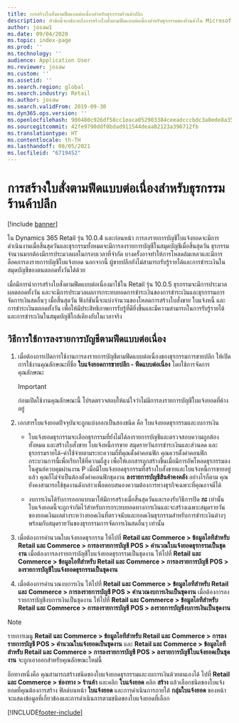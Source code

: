 ```yaml
---
title: การสร้างใบสั่งตามฟีดแบบต่อเนื่องสำหรับธุรกรรมร้านค้าปลีก
description: หัวข้อนี้จะอธิบายถึงการสร้างใบสั่งตามฟีดแบบต่อเนื่องสำหรับธุรกรรมของร้านค้าใน Microsoft Dynamics 365 Commerce
author: josaw1
ms.date: 09/04/2020
ms.topic: index-page
ms.prod: ''
ms.technology: ''
audience: Application User
ms.reviewer: josaw
ms.custom: ''
ms.assetid: ''
ms.search.region: global
ms.search.industry: Retail
ms.author: josaw
ms.search.validFrom: 2019-09-30
ms.dyn365.ops.version: ''
ms.openlocfilehash: 900480c926df58cc1eaca052903384ceeadcccbdc3a0ede8a35f4b2a8ff87556
ms.sourcegitcommit: 42fe9790ddf0bdad911544deaa82123a396712fb
ms.translationtype: HT
ms.contentlocale: th-TH
ms.lasthandoff: 08/05/2021
ms.locfileid: "6719452"
---
```

# <a name="trickle-feed-based-order-creation-for-retail-store-transactions"></a>การสร้างใบสั่งตามฟีดแบบต่อเนื่องสำหรับธุรกรรมร้านค้าปลีก

[!include [banner](includes/banner.md)]

ใน Dynamics 365 Retail รุ่น 10.0.4 และก่อนหน้า การลงรายการบัญชีใบแจ้งยอดจะมีการดำเนินงานเมื่อสิ้นสุดวันและธุรกรรมทั้งหมดจะมีการลงรายการบัญชีในสมุดบัญชีเมื่อสิ้นสุดวัน ธุรกรรมจำนวนมากต้องมีการประมวลผลในกรอบเวลาที่จำกัด บางครั้งอาจทำให้การโหลดล้มเหลวและมีการล็อคการลงรายการบัญชีใบแจ้งยอด นอกจากนี้ ผู้ขายปลีกยังไม่สามารถรับรู้รายได้และการชำระเงินในสมุดบัญชีของตนตลอดทั้งวันได้ด้วย

เมื่อมีการนำการสร้างใบสั่งตามฟีดแบบต่อเนื่องมาใช้ใน Retail รุ่น 10.0.5 ธุรกรรมจะมีการประมวลผลตลอดทั้งวัน และจะมีการประมวลผลการกระทบยอดการชำระเงินของการชำระเงินและธุรกรรมการจัดการเงินสดอื่นๆ เมื่อสิ้นสุดวัน ฟังก์ชันนี้จะแบ่งจำนวนของโหลดการสร้างใบสั่งขาย ใบแจ้งหนี้ และการชำระเงินตลอดทั้งวัน เพื่อให้มีประสิทธิภาพการรับรู้ที่ดียิ่งขึ้นและมีความสามารถในการรับรู้รายได้และการชำระเงินในสมุดบัญชีใกล้เคียงกับในเวลาจริง 


## <a name="how-to-use-trickle-feed-based-posting"></a>วิธีการใช้การลงรายการบัญชีตามฟีดแบบต่อเนื่อง
  
1. เมื่อต้องการเปิดการใช้งานการลงรายการบัญชีตามฟีดแบบต่อเนื่องของธุรกรรมการขายปลึก ให้เปิดการใช้งานคุณลักษณะที่ชื่อ **ใบแจ้งยอดการขายปลีก - ฟีดแบบต่อเนื่อง** โดยใช้การจัดการคุณลักษณะ

    > [!IMPORTANT]
    > ก่อนเปิดใช้งานคุณลักษณะนี้ โปรดตรวจสอบให้แน่ใจว่าไม่มีการลงรายการบัญชีใบแจ้งยอดที่ค้างอยู่

2. เอกสารใบแจ้งยอดปัจจุบันจะถูกแบ่งออกเป็นสองชนิด คือ ใบแจ้งยอดธุรกรรมและงบการเงิน

      - ใบแจ้งยอดธุรกรรมจะเลือกธุรกรรมที่ยังไม่ได้ลงรายการบัญชีและตรวจสอบความถูกต้องทั้งหมด และสร้างใบสั่งขาย ใบแจ้งหนี้การขาย สมุดรายวันการชำระเงินและส่วนลด และธุรกรรมรายได้-ค่าใช้จ่ายตามระยะความถี่ที่คุณตั้งค่าคอนฟิก คุณควรตั้งค่าคอนฟิกกระบวนการนี้เพื่อเรียกใช้ที่ความถี่สูง เพื่อให้เอกสารถูกสร้างขึ้นเมื่อมีการอัพโหลดธุรกรรมลงในศูนย์ควบคุมผ่านงาน P เมื่อมีใบแจ้งยอดธุรกรรมที่สร้างใบสั่งขายและใบแจ้งหนี้การขายอยู่แล้ว คุณก็ไม่จำเป็นต้องตั้งค่าคอนฟิกชุดงาน **ลงรายการบัญชีสินค้าคงคลัง** อย่างไรก็ตาม คุณยังคงสามารถใช้ชุดงานดังกล่าวเพื่อตอบสนองความต้องการทางธุรกิจเฉพาะที่คุณอาจมีได้  
      
     - งบการเงินได้รับการออกแบบมาให้มีการสร้างเมื่อสิ้นสุดวันและรองรับวิธีการปิด **กะ** เท่านั้น ใบแจ้งยอดนี้จะถูกจำกัดไว้สำหรับการกระทบยอดทางการเงินและจะสร้างเฉพาะสมุดรายวันของยอดเงินผลต่างระหว่างยอดเงินที่ตรวจนับและยอดเงินธุรกรรมสำหรับการชำระเงินต่างๆ พร้อมกับสมุดรายวันของธุรกรรมการจัดการเงินสดอื่นๆ เท่านั้น   

3. เมื่อต้องการคำนวณใบแจ้งยอดธุรกรรม ให้ไปที่ **Retail และ Commerce > ข้อมูลไอทีสำหรับ Retail และ Commerce > การลงรายการบัญชี POS > คำนวณใบแจ้งยอดธุรกรรมเป็นชุดงาน** เมื่อต้องการลงรายการบัญชีใบแจ้งยอดธุรกรรมเป็นชุดงาน ให้ไปที่ **Retail และ Commerce > ข้อมูลไอทีสำหรับ Retail และ Commerce > การลงรายการบัญชี POS > ลงรายการบัญชีใบแจ้งยอดธุรกรรมเป็นชุดงาน**

4. เมื่อต้องการคำนวณงบการเงิน ให้ไปที่ **Retail และ Commerce > ข้อมูลไอทีสำหรับ Retail และ Commerce > การลงรายการบัญชี POS > คำนวณงบการเงินเป็นชุดงาน** เมื่อต้องการลงรายการบัญชีงบการเงินเป็นชุดงาน ให้ไปที่ **Retail และ Commerce > ข้อมูลไอทีสำหรับ Retail และ Commerce > การลงรายการบัญชี POS > ลงรายการบัญชีงบการเงินเป็นชุดงาน**

> [!NOTE]
> รายการเมนู **Retail และ Commerce > ข้อมูลไอทีสำหรับ Retail และ Commerce > การลงรายการบัญชี POS > คำนวณใบแจ้งยอดเป็นชุดงาน** และ **Retail และ Commerce > ข้อมูลไอทีสำหรับ Retail และ Commerce > การลงรายการบัญชี POS > ลงรายการบัญชีใบแจ้งยอดเป็นชุดงาน** จะถูกเอาออกสำหรับคุณลักษณะใหม่นี้

อีกทางหนึ่งคือ คุณสามารถสร้างชนิดของใบแจ้งยอดธุรกรรมและงบการเงินด้วยตนเองได้ ไปที่ **Retail และ Commerce > ช่องทาง > ร้านค้า** และคลิก **ใบแจ้งยอด** คลิก **สร้าง** แล้วเลือกชนิดของใบแจ้งยอดที่คุณต้องการสร้าง ฟิลด์บนหน้า **ใบแจ้งยอด** และการดำเนินการภายใต้ **กลุ่มใบแจ้งยอด** ของหน้าจะแสดงข้อมูลที่เกี่ยวข้องและการดำเนินการตามชนิดของใบแจ้งยอดที่เลือก


[!INCLUDE[footer-include](../includes/footer-banner.md)]